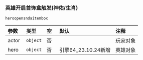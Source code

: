 ### 英雄开启首饰盒触发(神佑/生肖)

`heroopensndaitembox`

| 参数  | 类型     | 空   | 默认                | 注释     |
| :---- | :------- | :--- | :------------------ | :------- |
| actor | `object` | 否   |                     | 玩家对象 |
| hero  | `object` | 否   | 引擎64_23.10.24新增 | 英雄对象 |

